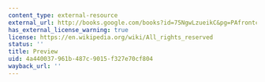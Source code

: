```yaml
---
content_type: external-resource
external_url: http://books.google.com/books?id=75NgwLzueikC&pg=PAfrontcover
has_external_license_warning: true
license: https://en.wikipedia.org/wiki/All_rights_reserved
status: ''
title: Preview
uid: 4a440037-961b-487c-9015-f327e70cf804
wayback_url: ''
---
```

